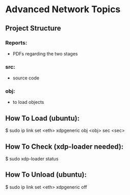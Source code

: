 # Advanced Network Topics
## Project Structure
### Reports:
- PDFs regarding the two stages
### src:
- source code  
### obj:
- to load objects

## How To Load (ubuntu):
\$ sudo ip link set \<eth\> xdpgeneric obj \<obj\> sec \<sec\>

## How To Check (xdp-loader needed):
\$ sudo xdp-loader status

## How To Unload (ubuntu):
\$ sudo ip link set \<eth\> xdpgeneric off